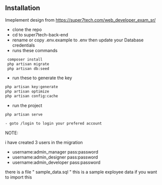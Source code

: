 
## Installation

Imeplement design from https://super7tech.com/web_developer_exam_sr/

- clone the repo 
- cd to super7tech-back-end
- rename or copy .env.example to .env then update your Database credentials
- runs these commands

```bash
 composer install
 php artisan migrate
 php artisan db:seed
```
- run these to generate the key

```bash
php artisan key:generate
php artisan optimize
php artisan config:cache
```

- run the project

```bash
php artisan serve

- goto /login to login your prefered account
```

NOTE:

i have created 3 users in the migration 

- username:admin_manager pass:password
- username:admin_designer pass:password
- username:admin_developer pass:password

there is a file " sample_data.sql " this is a sample exployee data if you want to import this
